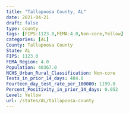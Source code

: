 ```yaml
---
title: "Tallapoosa County, AL"
date: 2021-04-21
draft: false
type: county
tags: [FIPS:1123.0,FEMA:4.0,Non-core,Yellow]
categories: [AL]
County: Tallapoosa County
State: AL
FIPS: 1123.0
FEMA_Region: 4.0
Population: 40367.0
NCHS_Urban_Rural_Classification: Non-core
Tests_in_prior_14_days: 484.0
Fourteen_day_test_rate_per_100000: 1199.0
Percent_Positivity_in_prior_14_days: 0.052
Level: Yellow
url: /states/AL/tallapoosa-county
---
```




